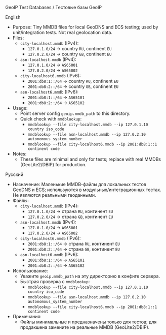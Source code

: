 GeoIP Test Databases / Тестовые базы GeoIP

English

- Purpose: Tiny MMDB files for local GeoDNS and ECS testing; used by unit/integration tests. Not real geolocation data.
- Files:
  - `city-localhost.mmdb` (IPv4):
    - `127.0.1.0/24` → country `RU`, continent `EU`
    - `127.0.2.0/24` → country `GB`, continent `EU`
  - `asn-localhost.mmdb` (IPv4):
    - `127.0.1.0/24` → `AS65001`
    - `127.0.2.0/24` → `AS65002`
  - `city-localhost6.mmdb` (IPv6):
    - `2001:db8:1::/64` → country `RU`, continent `EU`
    - `2001:db8:2::/64` → country `GB`, continent `EU`
  - `asn-localhost6.mmdb` (IPv6):
    - `2001:db8:1::/64` → `AS65101`
    - `2001:db8:2::/64` → `AS65102`
- Usage:
  - Point server config `geoip.mmdb_path` to this directory.
  - Quick check with `mmdblookup`:
    - `mmdblookup --file city-localhost.mmdb --ip 127.0.1.10 country iso_code`
    - `mmdblookup --file asn-localhost.mmdb --ip 127.0.2.10 autonomous_system_number`
    - `mmdblookup --file city-localhost6.mmdb --ip 2001:db8:1::1 continent code`
- Notes:
  - These files are minimal and only for tests; replace with real MMDBs (GeoLite2/DBIP) for production.

Русский

- Назначение: Маленькие MMDB-файлы для локальных тестов GeoDNS и ECS; используются в модульных/интеграционных тестах. Не являются реальными геоданными.
- Файлы:
  - `city-localhost.mmdb` (IPv4):
    - `127.0.1.0/24` → страна `RU`, континент `EU`
    - `127.0.2.0/24` → страна `GB`, континент `EU`
  - `asn-localhost.mmdb` (IPv4):
    - `127.0.1.0/24` → `AS65001`
    - `127.0.2.0/24` → `AS65002`
  - `city-localhost6.mmdb` (IPv6):
    - `2001:db8:1::/64` → страна `RU`, континент `EU`
    - `2001:db8:2::/64` → страна `GB`, континент `EU`
  - `asn-localhost6.mmdb` (IPv6):
    - `2001:db8:1::/64` → `AS65101`
    - `2001:db8:2::/64` → `AS65102`
- Использование:
  - Укажите `geoip.mmdb_path` на эту директорию в конфиге сервера.
  - Быстрая проверка с `mmdblookup`:
    - `mmdblookup --file city-localhost.mmdb --ip 127.0.1.10 country iso_code`
    - `mmdblookup --file asn-localhost.mmdb --ip 127.0.2.10 autonomous_system_number`
    - `mmdblookup --file city-localhost6.mmdb --ip 2001:db8:1::1 continent code`
- Примечания:
  - Файлы минимальные и предназначены только для тестов; для продакшена замените на реальные MMDB (GeoLite2/DBIP).

